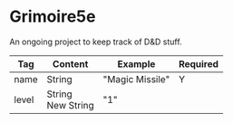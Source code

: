 # Grimoire5e
An ongoing project to keep track of D&amp;D stuff.

Tag | Content | Example | Required
----------- | -----------| ----------- | -----------
name | String | "Magic Missile" | Y
level | String<br>New String | "1" |
